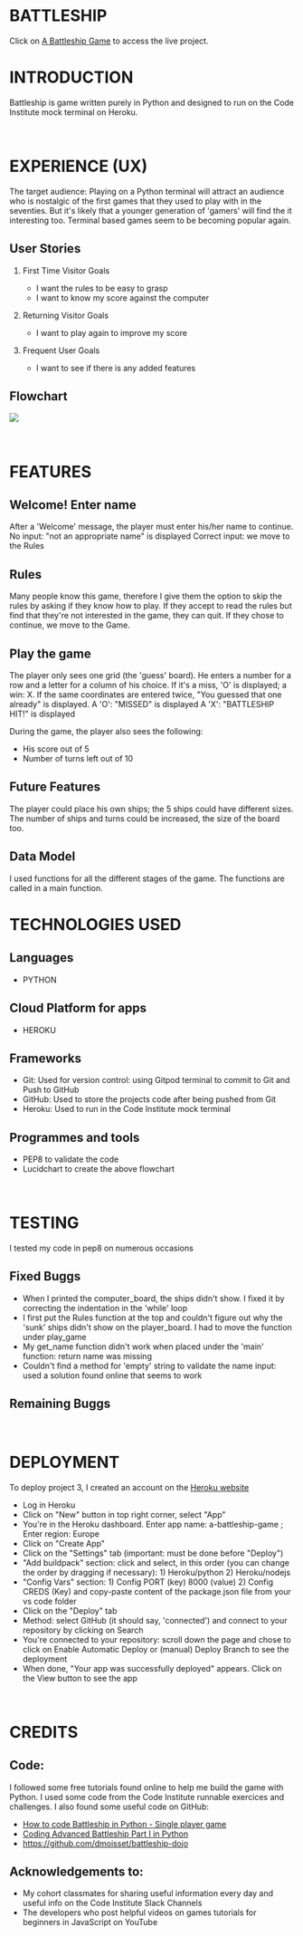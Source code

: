 

<h1 text-align="center">BATTLESHIP</h1>

Click on [A Battleship Game](https://a-battleship-game.herokuapp.com/) to access the live project.


# INTRODUCTION
Battleship is game written purely in Python and designed to run on the Code Institute mock terminal on Heroku.

<br>

# EXPERIENCE (UX)
The target audience: Playing on a Python terminal will attract an audience who is nostalgic of the first games that they used to play with in the seventies. But it's likely that a younger generation of 'gamers' will find the it interesting too. Terminal based games seem to be becoming popular again.

## User Stories
1. First Time Visitor Goals
   - I want the rules to be easy to grasp
   - I want to know my score against the computer

2. Returning Visitor Goals
   - I want to play again to improve my score
    
3. Frequent User Goals
   - I want to see if there is any added features

## Flowchart

![ ](docs/flowchart.jpeg)

<br>

# FEATURES
## Welcome! Enter name

After a 'Welcome' message, the player must enter his/her name to continue. 
No input: "not an appropriate name" is displayed
Correct input: we move to the Rules

## Rules

Many people know this game, therefore I give them the option to skip the rules by asking if they know how to play. 
If they accept to read the rules but find that they're not interested in the game, they can quit. If they chose to continue, we move to the Game.

## Play the game

The player only sees one grid (the 'guess' board). He enters a number for a row and a letter for a column of his choice. If it's a miss, 'O' is displayed; a win: X. 
If the same coordinates are entered twice, "You guessed that one already" is displayed.
A 'O': "MISSED" is displayed
A 'X': "BATTLESHIP HIT!" is displayed

During the game, the player also sees the following:
   - His score out of 5
   - Number of turns left out of 10

## Future Features

The player could place his own ships; the 5 ships could have different sizes. The number of ships and turns could be increased, the size of the board too.

## Data Model

I used functions for all the different stages of the game. 
The functions are called in a main function.
<br>

# TECHNOLOGIES USED
## Languages
- PYTHON

## Cloud Platform for apps
- HEROKU

## Frameworks
<ul>
      <li>Git: Used for version control: using Gitpod terminal to commit to Git  and Push to GitHub</li>
      <li>GitHub: Used to store the projects code after being pushed from Git</li>
      <li>Heroku: Used to run in the Code Institute mock terminal</li>
</ul>

## Programmes and tools
- PEP8 to validate the code
- Lucidchart to create the above flowchart

<br>

# TESTING
I tested my code in pep8 on numerous occasions
<!-- ![ ](docs/pep8.png) -->

## Fixed Buggs
- When I printed the computer_board, the ships didn't show. I fixed it by correcting the indentation in the 'while' loop
- I first put the Rules function at the top and couldn't figure out why the 'sunk' ships didn't show on the player_board. I had to move the function under play_game
- My get_name function didn't work when placed under the 'main' function: return name was missing
- Couldn't find a method for 'empty' string to validate the name input: used a solution found online that seems to work

## Remaining Buggs

<br>

# DEPLOYMENT
To deploy project 3, I created an account on the [Heroku website](https://www.heroku.com/)
<ul>
   <li>Log in Heroku</li>
   <li>Click on "New" button in top right corner, select "App"</li>
   <li>You're in the Heroku dashboard. Enter app name: a-battleship-game ; Enter region: Europe</li>
   <li>Click on "Create App"</li>
   <li>Click on the "Settings" tab (important: must be done before "Deploy")</li>
   <li>"Add buildpack" section: click and select, in this order (you can change the order by dragging if necessary): 1) Heroku/python 2) Heroku/nodejs</li>
   <li>"Config Vars" section: 1) Config PORT (key) 8000 (value) 2) Config CREDS (Key) and copy-paste content of the package.json file from your vs code folder</li>
   <li>Click on the "Deploy" tab</li>
   <li>Method: select GitHub (it should say, 'connected') and connect to your repository by clicking on Search</li>
   <li>You're connected to your repository: scroll down the page and chose to click on Enable Automatic Deploy or (manual) Deploy Branch to see the deployment</li>
   <li>When done, "Your app was successfully deployed" appears. Click on the View button to see the app </li>
</ul>
<br>

# CREDITS
## Code:
I followed some free tutorials found online to help me build the game with Python. I used some code from the Code Institute runnable exercices and challenges. I also found some useful code on GitHub:

   - [How to code Battleship in Python - Single player game](https://www.youtube.com/watch?v=tF1WRCrd_HQ)
   - [Coding Advanced Battleship Part I in Python](https://www.youtube.com/watch?v=xz9GrOwQ_5E)
   - https://github.com/dmoisset/battleship-dojo

## Acknowledgements to: 
- My cohort classmates for sharing useful information every day and useful info on the Code Institute Slack Channels
- The developers who post helpful videos on games tutorials for beginners in JavaScript on YouTube